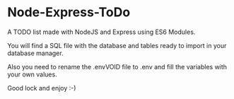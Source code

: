# Node-Express-ToDo

A TODO list made with NodeJS and Express using ES6 Modules.

You will find a SQL file with the database and tables ready to import in your database manager.

Also you need to rename the .envVOID file to .env and fill the variables with your own values.

Good lock and enjoy :-)


